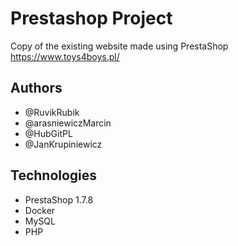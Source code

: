 # Prestashop Project

Copy of the existing website made using PrestaShop https://www.toys4boys.pl/

## Authors

- @RuvikRubik
- @arasniewiczMarcin
- @HubGitPL
- @JanKrupiniewicz

## Technologies

- PrestaShop 1.7.8
- Docker
- MySQL
- PHP

